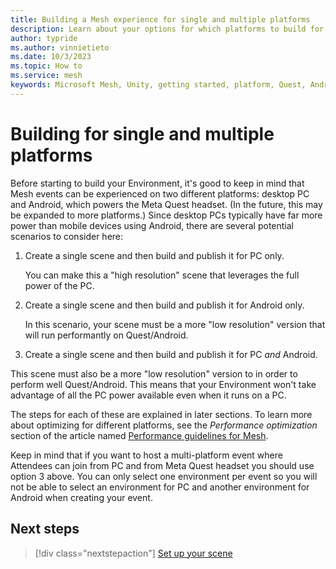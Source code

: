 ```yaml
---
title: Building a Mesh experience for single and multiple platforms
description: Learn about your options for which platforms to build for.
author: typride
ms.author: vinnietieto
ms.date: 10/3/2023
ms.topic: How to
ms.service: mesh
keywords: Microsoft Mesh, Unity, getting started, platform, Quest, Android, new project
---
```


# Building for single and multiple platforms

Before starting to build your Environment, it's good to keep in mind
that Mesh events can be experienced on two different platforms: desktop
PC and Android, which powers the Meta Quest headset. (In the future,
this may be expanded to more platforms.) Since desktop PCs typically
have far more power than mobile devices using Android, there are several
potential scenarios to consider here:

1. Create a single scene and then build and publish it for PC only.

    You can make this a "high resolution" scene that leverages the full power of the PC.

2. Create a single scene and then build and publish it for Android only.

    In this scenario, your scene must be a more "low resolution" version that will run performantly on Quest/Android.

3. Create a single scene and then build and publish it for PC *and* Android.

This scene must also be a more "low resolution" version to in order to perform well Quest/Android. This means that your Environment won't take advantage of all the PC power available even when it runs on a PC.

The steps for each of these are explained in later sections. To learn more about optimizing for different platforms, see the *Performance optimization* section of the article named [Performance guidelines for Mesh](../debug-and-optimize-performance/performance-guidelines.md#performance-thresholds).

Keep in mind that if you want to host a multi-platform event where Attendees can join from PC and from Meta Quest headset you should use option 3 above. You can only select one environment per event so you will not be able to select an environment for PC and another environment for Android when creating your event.

## Next steps

> [!div class="nextstepaction"]
> [Set up your scene](set-up-your-scene.md)
